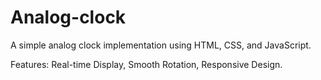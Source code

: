 # Analog-clock
A simple analog clock implementation using HTML, CSS, and JavaScript.

Features:
Real-time Display,
Smooth Rotation,
Responsive Design.
